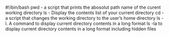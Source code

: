 #!/bin/bash
pwd - a script that prints the abosolut path name of the curent working directory
ls - Display the contents list of your current directory
cd - a script that changes the working directory to the user’s home directory
ls -l. A command to display current directory contents in a long format
ls -la to display current directory contents in a long format including hidden files

